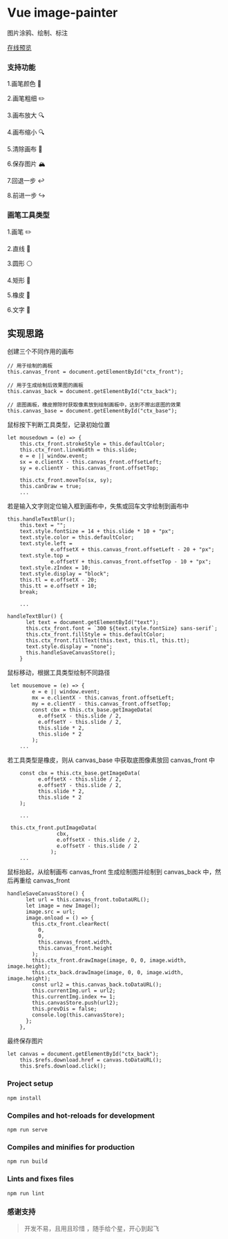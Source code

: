 # Vue image-painter

图片涂鸦、绘制、标注

[在线预览](https://kevin123x.github.io/Vue-ImagePainter/)

### 支持功能

1.画笔颜色 🎨

2.画笔粗细 ✏️

3.画布放大 🔍

4.画布缩小 🔍

5.清除画布 🧹

6.保存图片 🏔

7.回退一步 ↩️

8.前进一步 ↪️

### 画笔工具类型

1.画笔 ✏️

2.直线 📏

3.圆形 ⚪️

4.矩形 🔲

5.橡皮 🧽

6.文字 📝

## 实现思路

创建三个不同作用的画布

```
// 用于绘制的画板
this.canvas_front = document.getElementById("ctx_front");

// 用于生成绘制后效果图的画板
this.canvas_back = document.getElementById("ctx_back");

// 底图画板，橡皮擦除时获取像素放到绘制画板中，达到不擦出底图的效果
this.canvas_base = document.getElementById("ctx_base");
```

鼠标按下判断工具类型，记录初始位置

```
let mousedown = (e) => {
    this.ctx_front.strokeStyle = this.defaultColor;
    this.ctx_front.lineWidth = this.slide;
    e = e || window.event;
    sx = e.clientX - this.canvas_front.offsetLeft;
    sy = e.clientY - this.canvas_front.offsetTop;

    this.ctx_front.moveTo(sx, sy);
    this.canDraw = true;
    ...
```

若是输入文字则定位输入框到画布中，失焦或回车文字绘制到画布中

```
this.handleTextBlur();
    this.text = "";
    text.style.fontSize = 14 + this.slide * 10 + "px";
    text.style.color = this.defaultColor;
    text.style.left =
              e.offsetX + this.canvas_front.offsetLeft - 20 + "px";
    text.style.top =
              e.offsetY + this.canvas_front.offsetTop - 10 + "px";
    text.style.zIndex = 10;
    text.style.display = "block";
    this.tl = e.offsetX - 20;
    this.tt = e.offsetY + 10;
    break;

    ...

handleTextBlur() {
      let text = document.getElementById("text");
      this.ctx_front.font = `300 ${text.style.fontSize} sans-serif`;
      this.ctx_front.fillStyle = this.defaultColor;
      this.ctx_front.fillText(this.text, this.tl, this.tt);
      text.style.display = "none";
      this.handleSaveCanvasStore();
    }
```

鼠标移动，根据工具类型绘制不同路径

```
 let mousemove = (e) => {
        e = e || window.event;
        mx = e.clientX - this.canvas_front.offsetLeft;
        my = e.clientY - this.canvas_front.offsetTop;
        const cbx = this.ctx_base.getImageData(
          e.offsetX - this.slide / 2,
          e.offsetY - this.slide / 2,
          this.slide * 2,
          this.slide * 2
        );
    ...
```

若工具类型是橡皮，则从 canvas_base 中获取底图像素放回 canvas_front 中

```
    const cbx = this.ctx_base.getImageData(
          e.offsetX - this.slide / 2,
          e.offsetY - this.slide / 2,
          this.slide * 2,
          this.slide * 2
    );

    ...

 this.ctx_front.putImageData(
                cbx,
                e.offsetX - this.slide / 2,
                e.offsetY - this.slide / 2
              );
    ...
```

鼠标抬起，从绘制画布 canvas_front 生成绘制图并绘制到 canvas_back 中，然后再重绘 canvas_front

```
handleSaveCanvasStore() {
      let url = this.canvas_front.toDataURL();
      let image = new Image();
      image.src = url;
      image.onload = () => {
        this.ctx_front.clearRect(
          0,
          0,
          this.canvas_front.width,
          this.canvas_front.height
        );
        this.ctx_front.drawImage(image, 0, 0, image.width, image.height);
        this.ctx_back.drawImage(image, 0, 0, image.width, image.height);
        const url2 = this.canvas_back.toDataURL();
        this.currentImg.url = url2;
        this.currentImg.index += 1;
        this.canvasStore.push(url2);
        this.prevDis = false;
        console.log(this.canvasStore);
      };
    },

```
最终保存图片
```
let canvas = document.getElementById("ctx_back");
    this.$refs.download.href = canvas.toDataURL();
    this.$refs.download.click();
```
### Project setup

```
npm install
```

### Compiles and hot-reloads for development

```
npm run serve
```

### Compiles and minifies for production

```
npm run build
```

### Lints and fixes files

```
npm run lint
```

### 感谢支持

> 开发不易，且用且珍惜 ，随手给个星，开心到起飞
